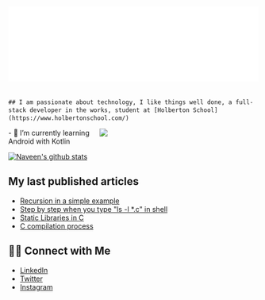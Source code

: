 <img src="https://github.com/Andrecast/Andrecast/blob/main/header.svg"/>

```

## I am passionate about technology, I like things well done, a full-stack developer in the works, student at [Holberton School](https://www.holbertonschool.com/)

```
<img align='right' src="https://media.giphy.com/media/IoP0PvbbSWGAM/giphy.gif" width="320">
- 🌱 I’m currently learning Android with Kotlin

[![Naveen's github stats](https://github-readme-stats.vercel.app/api?username=Andrecast&show_icons=true&theme=merko&hide=["contribs","issues"])](https://github.com/Andrecast)

## My last published articles

- [Recursion in a simple example](https://www.linkedin.com/pulse/recursion-simple-example-andrea-castrill%C3%B3n-puerta/)
- [Step by step when you type "ls -l *.c"​ in shell](https://www.linkedin.com/pulse/step-when-you-type-ls-l-c-shell-andrea-castrill%C3%B3n-puerta/)
- [Static Libraries in C](https://www.linkedin.com/pulse/static-libraries-c-andrea-castrill%C3%B3n-puerta/)
- [C compilation process](https://www.linkedin.com/pulse/c-compilation-process-andrea-castrill%C3%B3n-puerta/)

## 🤝🏻 Connect with Me

- [LinkedIn](https://www.linkedin.com/in/andrea-castrill%C3%B3n-puerta/)
- [Twitter](https://twitter.com/la_tata93)
- [Instagram](https://www.instagram.com/castrillonandre/)
